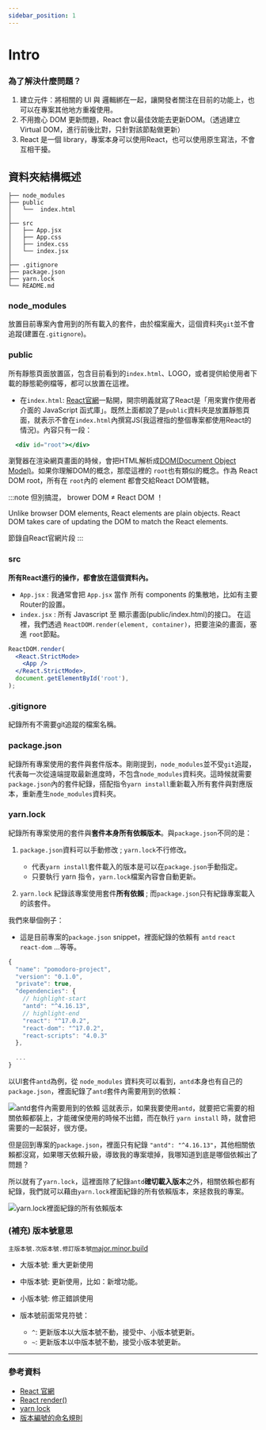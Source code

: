 ```yaml
---
sidebar_position: 1
---
```


# Intro

### 為了解決什麼問題？

1. 建立元件：將相關的 UI 與 邏輯綁在一起，讓開發者關注在目前的功能上，也可以在專案其他地方重複使用。
2. 不用擔心 DOM 更新問題，React 會以最佳效能去更新DOM。（透過建立 Virtual DOM，進行前後比對，只針對該節點做更新）
3. React 是一個 library，專案本身可以使用React，也可以使用原生寫法，不會互相干擾。


## 資料夾結構概述

```
├── node_modules
├── public
│   └──  index.html
│
├── src
│   ├── App.jsx
│   ├── App.css
│   ├── index.css
│   └── index.jsx
│
├── .gitignore
├── package.json
├── yarn.lock
└── README.md
```

### node_modules 
  放置目前專案內會用到的所有載入的套件，由於檔案龐大，這個資料夾`git`並不會追蹤(建置在`.gitignore`)。

### public
  所有靜態頁面放置區，包含目前看到的`index.html`、LOGO，或者提供給使用者下載的靜態範例檔等，都可以放置在這裡。
  - 在`index.html`: [React官網](https://zh-hant.reactjs.org/)一點開，開宗明義就寫了React是「用來實作使用者介面的 JavaScript 函式庫」。既然上面都說了是`public`資料夾是放置靜態頁面，就表示不會在`index.html`內撰寫JS(我這裡指的整個專案都使用React的情況)。內容只有一段：
```jsx title="/public/index.jsx" 
  <div id="root"></div>
```
瀏覽器在渲染網頁畫面的時候，會把HTML解析成[DOM(Document Object Model)](https://developer.mozilla.org/zh-TW/docs/Web/API/Document_Object_Model)。如果你理解DOM的概念，那麼這裡的 `root`也有類似的概念。作為 React DOM root，所有在 `root`內的 element 都會交給React DOM管轄。

:::note 但別搞混， brower DOM ≠ React DOM ！

Unlike browser DOM elements, React elements are plain objects. 
React DOM takes care of updating the DOM to match the React elements.

節錄自React官網片段
:::
  
### src
  **所有React進行的操作，都會放在這個資料內。**
  - `App.jsx` : 我通常會把 `App.jsx` 當作 所有 components 的集散地，比如有主要Router的設置。
  - `index.jsx` : 所有 Javascript 至 顯示畫面(public/index.html)的接口。
    在這裡，我們透過 `ReactDOM.render(element, container)`，把要渲染的畫面，塞進 `root`節點。
```jsx title="/src/index.jsx" 
ReactDOM.render(
  <React.StrictMode>
    <App />
  </React.StrictMode>,
  document.getElementById('root'),
);
```
### .gitignore
  紀錄所有不需要git追蹤的檔案名稱。

### package.json
  紀錄所有專案使用的套件與套件版本。剛剛提到，`node_modules`並不受`git`追蹤，代表每一次從遠端提取最新進度時，不包含`node_modules`資料夾。這時候就需要 `package.json`內的套件紀錄，搭配指令`yarn install`重新載入所有套件與對應版本，重新產生`node_modules`資料夾。

### yarn.lock
  紀錄所有專案使用的套件與**套件本身所有依賴版本**。與`package.json`不同的是：
1. `package.json`資料可以手動修改 ; `yarn.lock`不行修改。
    - 代表`yarn install`套件載入的版本是可以在`package.json`手動指定。
    - 只要執行 yarn 指令，`yarn.lock`檔案內容會自動更新。
    
2. `yarn.lock` 紀錄該專案使用套件**所有依賴** ; 而`package.json`只有紀錄專案載入的該套件。

我們來舉個例子：
  
- 這是目前專案的`package.json` snippet，裡面紀錄的依賴有 `antd` `react` `react-dom` ...等等。
```jsx title="package.json" 
{
  "name": "pomodoro-project",
  "version": "0.1.0",
  "private": true,
  "dependencies": {
    // highlight-start
    "antd": "^4.16.13",
    // highlight-end  
    "react": "^17.0.2",
    "react-dom": "^17.0.2",
    "react-scripts": "4.0.3"
  },
  
  ...
}
```

以UI套件`antd`為例，從 `node_modules` 資料夾可以看到，`antd`本身也有自己的`package.json`，裡面紀錄了`antd`套件內需要用到的依賴：

![`antd`套件內需要用到的依賴](https://ithelp.ithome.com.tw/upload/images/20210922/2013168936BZOQLHo6.png)
這就表示，如果我要使用`antd`，就要把它需要的相關依賴都裝上，才能確保使用的時候不出錯，而在執行 `yarn install` 時，就會把需要的一起裝好，很方便。

但是回到專案的`package.json`，裡面只有紀錄 `"antd": "^4.16.13"`，其他相關依賴都沒寫，如果哪天依賴升級，導致我的專案壞掉，我哪知道到底是哪個依賴出了問題？

所以就有了`yarn.lock`，這裡面除了紀錄`antd`**確切載入版本**之外，相關依賴也都有紀錄，我們就可以藉由`yarn.lock`裡面紀錄的所有依賴版本，來拯救我的專案。

![`yarn.lock`裡面紀錄的所有依賴版本](https://ithelp.ithome.com.tw/upload/images/20210922/20131689Vo7hOLrZT1.png)

### (補充) 版本號意思
`主版本號.次版本號.修訂版本號`[major.minor.build](https://zh.wikipedia.org/wiki/%E8%BB%9F%E4%BB%B6%E7%89%88%E6%9C%AC%E8%99%9F)

- 大版本號: 重大更新使用
- 中版本號: 更新使用，比如：新增功能。
- 小版本號: 修正錯誤使用

- 版本號前面常見符號：
    - `^`: 更新版本以大版本號不動，接受中、小版本號更新。
    - `~`: 更新版本以中版本號不動，接受小版本號更新。

---
### 參考資料
- [React 官網](https://zh-hant.reactjs.org/)
- [React render()](https://reactjs.org/docs/react-dom.html#render)
- [yarn lock](https://classic.yarnpkg.com/en/docs/yarn-lock/#toc-managed-by-yarn)
- [版本編號的命名規則](https://www.slmt.tw/blog/2015/07/19/version-number-naming-convention/)